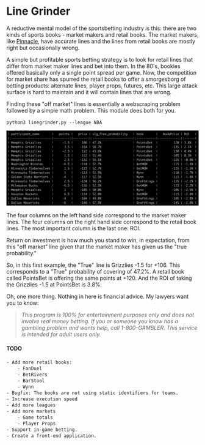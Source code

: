 # Line Grinder

A reductive mental model of the sportsbetting industry is this: there are two kinds of sports books - market makers and retail books. The market makers, like [Pinnacle](https://www.pinnacle.com/en/), have accurate lines and the lines from retail books are mostly right but occasionally wrong.

A simple but profitable sports betting strategy is to look for retail lines that differ from market maker lines and bet into them. In the 80's, bookies offered basically only a single point spread per game. Now, the competition for market share has spurred the retail books to offer a smorgesborg of betting products: alternate lines, player props, futures, etc. This large attack surface is hard to maintain and it will contain lines that are wrong.

Finding these "off market" lines is essentially a webscraping problem followed by a simple math problem. This module does both for you.

```
python3 linegrinder.py --league NBA
```

![alt text](data/example.png "Title")

The four columns on the left hand side correspond to the market maker lines. The four columns on the right hand side correspond to the retail book lines. The most important column is the last one: ROI.

Return on investment is how much you stand to win, in expectation, from this "off market" line given that the market maker has given us the "true probability."

So, in this first example, the "True" line is Grizzlies -1.5 for +106. This corresponds to a "True" probability of covering of 47.2%. A retail book called PointsBet is offering the same points at +120. And the ROI of taking the Grizzlies -1.5 at PointsBet is 3.8%.

Oh, one more thing. Nothing in here is financial advice. My lawyers want you to know:

> *This program is 100% for entertainment purposes only and does not involve real money betting. If you or someone you know has a gambling problem and wants help, call 1-800-GAMBLER. This service is intended for adult users only.*

#### TODO
    - Add more retail books:
        - FanDuel
        - BetRivers
        - BarStool
        - Wynn
    - Bugfix: The books are not using static identifiers for teams.
    - Increase execution speed
    - Add more leagues
    - Add more markets
        - Game totals
        - Player Props
    - Support in-game betting.
    - Create a front-end application.
